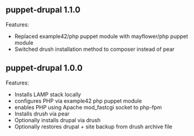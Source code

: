 ## puppet-drupal 1.1.0

Features:

  - Replaced example42/php puppet module with mayflower/php puppet module
  - Switched drush installation method to composer instead of pear

## puppet-drupal 1.0.0

Features:

  - Installs LAMP stack locally
  - configures PHP via example42 php puppet module
  - enables PHP using Apache mod_fastcgi socket to php-fpm
  - Installs drush via pear
  - Optionally installs drupal via drush
  - Optionally restores drupal + site backup from drush archive file

